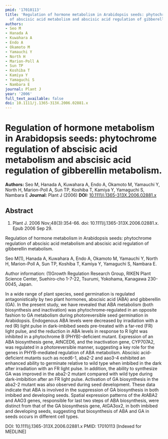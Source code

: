 ```yaml
---
pmid: '17010113'
title: 'Regulation of hormone metabolism in Arabidopsis seeds: phytochrome regulation
  of abscisic acid metabolism and abscisic acid regulation of gibberellin metabolism.'
authors:
- Seo M
- Hanada A
- Kuwahara A
- Endo A
- Okamoto M
- Yamauchi Y
- North H
- Marion-Poll A
- Sun TP
- Koshiba T
- Kamiya Y
- Yamaguchi S
- Nambara E
journal: Plant J
year: '2006'
full_text_available: false
doi: 10.1111/j.1365-313X.2006.02881.x
---
```


# Regulation of hormone metabolism in Arabidopsis seeds: phytochrome regulation of abscisic acid metabolism and abscisic acid regulation of gibberellin metabolism.
**Authors:** Seo M, Hanada A, Kuwahara A, Endo A, Okamoto M, Yamauchi Y, North H, Marion-Poll A, Sun TP, Koshiba T, Kamiya Y, Yamaguchi S, Nambara E
**Journal:** Plant J (2006)
**DOI:** [10.1111/j.1365-313X.2006.02881.x](https://doi.org/10.1111/j.1365-313X.2006.02881.x)

## Abstract

1. Plant J. 2006 Nov;48(3):354-66. doi: 10.1111/j.1365-313X.2006.02881.x. Epub
2006  Sep 29.

Regulation of hormone metabolism in Arabidopsis seeds: phytochrome regulation of 
abscisic acid metabolism and abscisic acid regulation of gibberellin metabolism.

Seo M(1), Hanada A, Kuwahara A, Endo A, Okamoto M, Yamauchi Y, North H, 
Marion-Poll A, Sun TP, Koshiba T, Kamiya Y, Yamaguchi S, Nambara E.

Author information:
(1)Growth Regulation Research Group, RIKEN Plant Science Center, Suehiro-cho 
1-7-22, Tsurumi, Yokohama, Kanagawa 230-0045, Japan.

In a wide range of plant species, seed germination is regulated antagonistically 
by two plant hormones, abscisic acid (ABA) and gibberellin (GA). In the present 
study, we have revealed that ABA metabolism (both biosynthesis and inactivation) 
was phytochrome-regulated in an opposite fashion to GA metabolism during 
photoreversible seed germination in Arabidopsis. Endogenous ABA levels were 
decreased by irradiation with a red (R) light pulse in dark-imbibed seeds 
pre-treated with a far-red (FR) light pulse, and the reduction in ABA levels in 
response to R light was inhibited in a phytochrome B (PHYB)-deficient mutant. 
Expression of an ABA biosynthesis gene, AtNCED6, and the inactivation gene, 
CYP707A2, was regulated in a photoreversible manner, suggesting a key role for 
the genes in PHYB-mediated regulation of ABA metabolism. Abscisic acid-deficient 
mutants such as nced6-1, aba2-2 and aao3-4 exhibited an enhanced ability to 
germinate relative to wild type when imbibed in the dark after irradiation with 
an FR light pulse. In addition, the ability to synthesize GA was improved in the 
aba2-2 mutant compared with wild type during dark-imbibition after an FR light 
pulse. Activation of GA biosynthesis in the aba2-2 mutant was also observed 
during seed development. These data indicate that ABA is involved in the 
suppression of GA biosynthesis in both imbibed and developing seeds. Spatial 
expression patterns of the AtABA2 and AAO3 genes, responsible for last two steps 
of ABA biosynthesis, were distinct from that of the GA biosynthesis gene, 
AtGA3ox2, in both imbibed and developing seeds, suggesting that biosynthesis of 
ABA and GA in seeds occurs in different cell types.

DOI: 10.1111/j.1365-313X.2006.02881.x
PMID: 17010113 [Indexed for MEDLINE]

